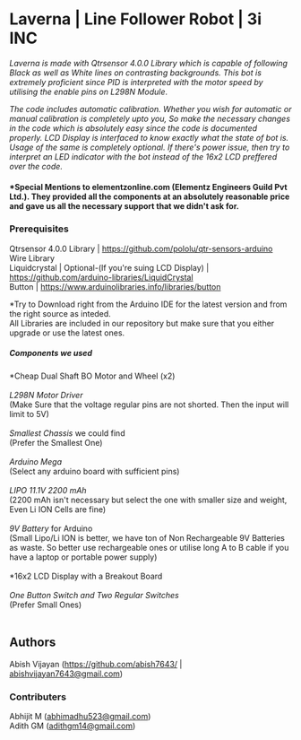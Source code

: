 # Laverna | Line Follower Robot | 3i INC

*Laverna is made with Qtrsensor 4.0.0 Library which is capable of following Black as well as White lines on contrasting backgrounds. This bot is extremely proficient since PID is interpreted with the motor speed by utilising the enable pins on L298N Module*.

*The code includes automatic calibration. Whether you wish for automatic or manual calibration is completely upto you, So make the necessary changes in the code which is absolutely easy since the code is documented properly. LCD Display is interfaced to know exactly what the state of bot is. Usage of the same is completely optional. If there's power issue, then try to interpret an LED indicator with the bot instead of the 16x2 LCD preffered over the code.*

#### *Special Mentions to elementzonline.com (Elementz Engineers Guild Pvt Ltd.). They provided all the components at an absolutely reasonable price and gave us all the necessary support that we didn't ask for.

### Prerequisites

Qtrsensor 4.0.0 Library | https://github.com/pololu/qtr-sensors-arduino <br/>
Wire Library <br/>
Liquidcrystal | Optional-(If you're suing LCD Display) | https://github.com/arduino-libraries/LiquidCrystal <br/>
Button | https://www.arduinolibraries.info/libraries/button <br/>

*Try to Download right from the Arduino IDE for the latest version and from the right source as inteded. <br/>
All Libraries are included in our repository but make sure that you either upgrade or use the latest ones.

##### Components we used

*Cheap Dual Shaft BO Motor and Wheel (x2) <br/>
<br/>
*L298N Motor Driver* <br/>
(Make Sure that the voltage regular pins are not shorted. Then the input will limit to 5V) <br/>
                 <br/>
*Smallest Chassis* we could find <br/>
(Prefer the Smallest One) <br/>
<br/>
*Arduino Mega* <br/>
(Select any arduino board with sufficient pins) <br/>
<br/>
*LIPO 11.1V 2200 mAh*     <br/>
(2200 mAh isn't necessary but select the one with smaller size and weight, Even Li ION Cells are fine) <br/>
                    <br/>
*9V Battery* for Arduino  <br/>
(Small Lipo/Li ION is better, we have ton of Non Rechargeable 9V Batteries as waste. So better use rechargeable ones or utilise long A to B cable if you have a laptop or portable power supply) <br/>
                           <br/>
*16x2 LCD Display with a Breakout Board <br/>
<br/>
*One Button Switch and Two Regular Switches* <br/>
(Prefer Small Ones) <br/>
<br/>
## Authors

Abish Vijayan (https://github.com/abish7643/ | abishvijayan7643@gmail.com)

### Contributers

Abhijit M (abhimadhu523@gmail.com) <br/>
Adith GM (adithgm14@gmail.com)

